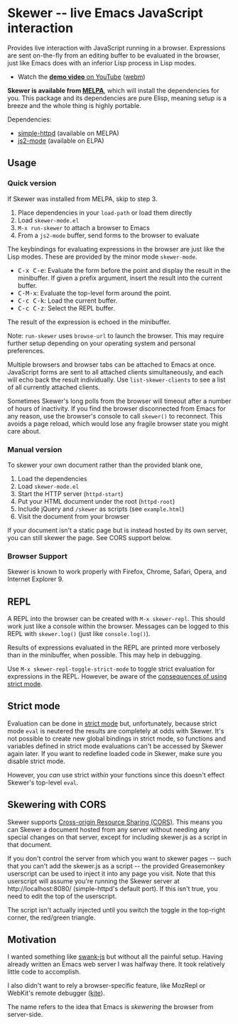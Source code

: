 # Skewer -- live Emacs JavaScript interaction

Provides live interaction with JavaScript running in a browser.
Expressions are sent on-the-fly from an editing buffer to be evaluated
in the browser, just like Emacs does with an inferior Lisp process in
Lisp modes.

* Watch the [**demo video** on YouTube](http://youtu.be/4tyTgyzUJqM)
  ([webm](http://nullprogram.s3.amazonaws.com/skewer/demo.webm))

**Skewer is available from [MELPA][melpa]**, which will install the
dependencies for you. This package and its dependencies are pure
Elisp, meaning setup is a breeze and the whole thing is highly
portable.

Dependencies:

 * [simple-httpd][simple-httpd] (available on MELPA)
 * [js2-mode][js2-mode] (available on ELPA)

## Usage

### Quick version

If Skewer was installed from MELPA, skip to step 3.

 1. Place dependencies in your `load-path` or load them directly
 2. Load `skewer-mode.el`
 3. `M-x run-skewer` to attach a browser to Emacs
 4. From a `js2-mode` buffer, send forms to the browser to evaluate

The keybindings for evaluating expressions in the browser are just
like the Lisp modes. These are provided by the minor mode
`skewer-mode`.

 * <kbd>C-x C-e</kbd>: Evaluate the form before the point and display
   the result in the minibuffer. If given a prefix argument, insert
   the result into the current buffer.
 * <kbd>C-M-x</kbd>:   Evaluate the top-level form around the point.
 * <kbd>C-c C-k</kbd>: Load the current buffer.
 * <kbd>C-c C-z</kbd>: Select the REPL buffer.

The result of the expression is echoed in the minibuffer.

Note: `run-skewer` uses `browse-url` to launch the browser. This may
require further setup depending on your operating system and personal
preferences.

Multiple browsers and browser tabs can be attached to Emacs at once.
JavaScript forms are sent to all attached clients simultaneously, and
each will echo back the result individually. Use `list-skewer-clients`
to see a list of all currently attached clients.

Sometimes Skewer's long polls from the browser will timeout after a
number of hours of inactivity. If you find the browser disconnected
from Emacs for any reason, use the browser's console to call
`skewer()` to reconnect. This avoids a page reload, which would lose
any fragile browser state you might care about.

### Manual version

To skewer your own document rather than the provided blank one,

 1. Load the dependencies
 2. Load `skewer-mode.el`
 3. Start the HTTP server (`httpd-start`)
 4. Put your HTML document under the root (`httpd-root`)
 5. Include jQuery and `/skewer` as scripts (see `example.html`)
 6. Visit the document from your browser

If your document isn't a static page but is instead hosted by its own
server, you can still skewer the page. See CORS support below.

### Browser Support

Skewer is known to work properly with Firefox, Chrome, Safari, Opera,
and Internet Explorer 9.

## REPL

A REPL into the browser can be created with `M-x skewer-repl`. This
should work just like a console within the browser. Messages can be
logged to this REPL with `skewer.log()` (just like `console.log()`).

Results of expressions evaluated in the REPL are printed more
verbosely than in the minibuffer, when possible. This may help in
debugging.

Use `M-x skewer-repl-toggle-strict-mode` to toggle strict evaluation
for expressions in the REPL. However, be aware of the
[consequences of using strict mode][strict-mode].

## Strict mode

Evaluation can be done in [strict mode][strict-mode] but,
unfortunately, because strict mode `eval` is neutered the results are
completely at odds with Skewer. It's not possible to create new global
bindings in strict mode, so functions and variables defined in strict
mode evaluations can't be accessed by Skewer again later. If you want
to redefine loaded code in Skewer, make sure you disable strict mode.

However, you *can* use strict *within* your functions since this
doesn't effect Skewer's top-level `eval`.

## Skewering with CORS

Skewer supports [Cross-origin Resource Sharing (CORS)][cors]. This
means you can Skewer a document hosted from any server without needing
any special changes on that server, except for including skewer.js as
a script in that document.

If you don't control the server from which you want to skewer pages --
such that you can't add the skewer.js as a script -- the provided
Greasemonkey userscript can be used to inject it into any page you
visit. Note that this userscript will assume you're running the Skewer
server at http://localhost:8080/ (simple-httpd's default port). If
this isn't true, you need to edit the top of the userscript.

The script isn't actually injected until you switch the toggle in the
top-right corner, the red/green triangle.

## Motivation

I wanted something like [swank-js][swank-js] but without all the
painful setup. Having already written an Emacs web server I was
halfway there. It took relatively little code to accomplish.

I also didn't want to rely a browser-specific feature, like MozRepl or
WebKit's remote debugger ([kite][kite]).

The name refers to the idea that Emacs is *skewering* the browser from
server-side.

[simple-httpd]: https://github.com/skeeto/emacs-http-server
[js2-mode]: http://code.google.com/p/js2-mode/
[melpa]: http://melpa.milkbox.net/
[swank-js]: https://github.com/swank-js/swank-js
[strict-mode]: https://developer.mozilla.org/en-US/docs/JavaScript/Reference/Functions_and_function_scope/Strict_mode
[cors]: http://en.wikipedia.org/wiki/Cross-origin_resource_sharing
[kite]: https://github.com/jscheid/kite
